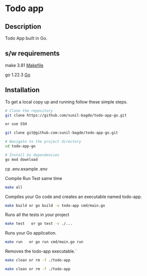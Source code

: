 # Todo app

## Description

Todo App built in Go.

## s/w requirements

make 3.81 [Makefile](https://www.gnu.org/software/make/)

go 1.22.3 [Go](https://go.dev/doc/install)

## Installation

To get a local copy up and running follow these simple steps.

```bash
# Clone the repository
git clone https://github.com/sunil-bagde/todo-app-go.git

or use SSH

git clone git@github.com:sunil-bagde/todo-app-go.git

# Navigate to the project directory
cd todo-app-go

# Install Go dependencies
go mod download

```

cp .env.example .env

Compile Run Test same time

```sh
make all
```

Compiles your Go code and creates an executable named todo-app.

```sh
make build or go build -o todo-app cmd/main.go
```

Runs all the tests in your project

```sh
make test   or go test -v ./...
```

Runs your Go application.

```sh
make run   or go run cmd/main.go run
```

Removes the todo-app executable.`

```sh
make clean or rm -f ./todo-app
```

```sh
make clean or rm -f ./todo-app
```
